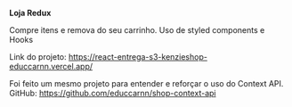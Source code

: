 **Loja Redux**

Compre itens e remova do seu carrinho. Uso de styled components e Hooks

Link do projeto: https://react-entrega-s3-kenzieshop-educcarnn.vercel.app/

Foi feito um mesmo projeto para entender e reforçar o uso do Context API. GitHub: https://github.com/educcarnn/shop-context-api
